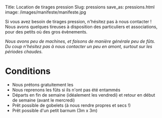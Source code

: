 Title: Location de tirages pression
Slug: pressions
save_as: pressions.html
image: /images/manifeste/manifeste.jpg

Si vous avez besoin de tirages pression, n'hésitez pas à nous contacter ! Nous avons quelques tireuses à disposition des particuliers et associations, pour des petits où des gros évènements.

*Nous avons peu de machines, et faisons de manière générale peu de fûts. Du coup n'hésitez pas à nous contacter un peu en amont, surtout sur les périodes chaudes.*

# Conditions

- Nous prétons gratuitement les 
- Nous reprenons les fûts si ils n'ont pas été entammés
- Départs en fin de semaine (idéalement les vendredi) et retour en début de semaine (avant le mercredi)
- Prêt possible de gobelets (à nous rendre propres et secs !)
- Prêt possible d'un petit barnum (3m x 3m)